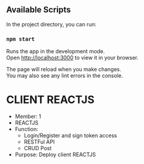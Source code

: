 ## Available Scripts

In the project directory, you can run:


### `npm start`

Runs the app in the development mode.\
Open [http://localhost:3000](http://localhost:3000) to view it in your browser.

The page will reload when you make changes.\
You may also see any lint errors in the console.


# CLIENT REACTJS

- Member: 1
- REACTJS
- Function:
  - Login/Register and sign token access
  - RESTFul API
  - CRUD Post
- Purpose: Deploy client REACTJS
